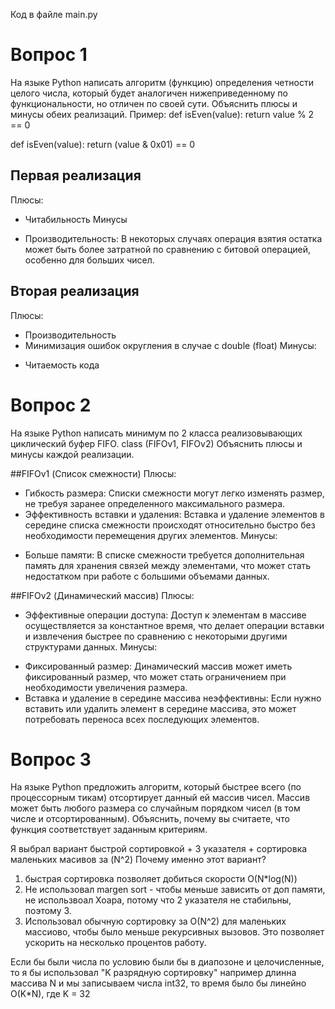 Код в файле main.py
# Вопрос 1
На языке Python написать алгоритм (функцию) определения четности целого числа, который будет аналогичен нижеприведенному по функциональности, но отличен по своей сути.
Объяснить плюсы и минусы обеих реализаций.
Пример:
def isEven(value):
return value % 2 == 0

def isEven(value): 
    return (value & 0x01) == 0

## Первая реализация
Плюсы:
+ Читабильность 
Минусы
- Производительность: В некоторых случаях операция взятия остатка может быть более затратной по сравнению с битовой операцией, особенно для больших чисел.

## Вторая реализация
Плюсы:
+ Производительность
+ Минимизация ошибок округления в случае с double (float)
Минусы:
- Читаемость кода

# Вопрос 2
На языке Python написать минимум по 2 класса реализовывающих циклический буфер FIFO. class (FIFOv1, FIFOv2)
Объяснить плюсы и минусы каждой реализации. 

##FIFOv1 (Список смежности)
Плюсы:
+ Гибкость размера: Списки смежности могут легко изменять размер, не требуя заранее определенного максимального размера.
+ Эффективность вставки и удаления: Вставка и удаление элементов в середине списка смежности происходят относительно быстро без необходимости перемещения других элементов.
Минусы:
- Больше памяти: В списке смежности требуется дополнительная память для хранения связей между элементами, что может стать недостатком при работе с большими объемами данных.

##FIFOv2 (Динамический массив)
Плюсы:
+ Эффективные операции доступа: Доступ к элементам в массиве осуществляется за константное время, что делает операции вставки и извлечения быстрее по сравнению с некоторыми другими структурами данных.
Минусы:
- Фиксированный размер: Динамический массив может иметь фиксированный размер, что может стать ограничением при необходимости увеличения размера.
- Вставка и удаление в середине массива неэффективны: Если нужно вставить или удалить элемент в середине массива, это может потребовать переноса всех последующих элементов.

# Вопрос 3
На языке Python предложить алгоритм, который быстрее всего (по процессорным тикам) отсортирует данный ей массив чисел.
Массив может быть любого размера со случайным порядком чисел (в том числе и отсортированным).
Объяснить, почему вы считаете, что функция соответствует заданным критериям.

Я выбрал вариант быстрой сортировкой + 3 указателя + сортировка маленьких масивов за (N^2)
Почему именно этот вариант?
1) быстрая сортировка позволяет добиться скорости O(N*log(N))
2) Не использовал margen sort - чтобы меньше зависить от доп памяти, не использвоал Хоара, потому что 2 указателя не стабильны, поэтому 3.
3) Использовал обычную сортировку за O(N^2) для маленьких массиово, чтобы было меньше рекурсивных вызовов. Это позволяет ускорить на несколько процентов работу.

Если бы были числа по условию были бы в диапозоне и целочисленные, то я бы использовал "K разрядную сортировку" например длинна массива  N и мы записываем числа int32, то время было бы линейно O(K*N), где K = 32





